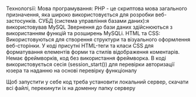 Технологsії:
Мова програмування: PHP - це скриптова мова загального призначення, яка широко використовується для розробки веб-застосунків.
СУБД (система управління базами даних):я використовував MySQL Звернення до бази даних здійснюються з використанням функцій та розширень MySQLi.
HTML та CSS: Використовуються для створення структури та візуального оформлення веб-сторінки. У коді присутні HTML-теги та класи CSS для форматування елементів форми та стилів відображення коментарів.
Немає фреймворків, код без використання фреймворка.
В коді використовується сесія (session_start()) для перевірки авторизації юзера та наданню на основі перевірку функціоналу

Щоб запустити у себе код треба установити локальний сервер, скачати всі файлі, перекинути іх на доменну папку серверу

